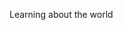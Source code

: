 

<!--
**favalosdev/favalosdev** is a ✨ _special_ ✨ repository because its `README.md` (this file) appears on your GitHub profile.

Here are some ideas to get you started:

- 🔭 I’m currently working on ...
- 🌱 I’m currently learning ...
- 👯 I’m looking to collaborate on ...
- 🤔 I’m looking for help with ...
- 💬 Ask me about ...
- 📫 How to reach me: ...
- 😄 Pronouns: ...
- ⚡ Fun fact: ...

### Hi there 👋

- 🔭 I’m currently bootstrapping my career on AI Safety, hoping to replicate some relevant ML papers
- 🌱 I’m currently learning about Transformers, Mechanistic Interpretability, Scalable Oversight, Eliciting Latent Knowledge and Digital Sentience
- 👯 I’m looking to collaborate on interesting projects in the area of AI Safety or just ML in general. Web development-wise, I'm looking for volunteers that can help me setting up the webpage for Effective Altruism Colombia
- 💬 Ask me about... anything! I'm a fast learner and a jack of all trades. My areas of "expertise", though, are Deep Learning & Web Development
- 📫 How to reach me: via e-mail (which is already listed on my GitHub profile).
- ⚡ Fun fact: did you know that if we multiply the number of arms of all the people that live on Earth, the result would be 0?
-->

Learning about the world
